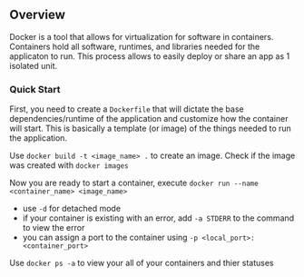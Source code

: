 ## Overview
Docker is a tool that allows for virtualization for software in containers. Containers hold all software, runtimes, and libraries needed for the applicaton to run. This process allows to easily deploy or share an app as 1 isolated unit.

### Quick Start
First, you need to create a `Dockerfile` that will dictate the base dependencies/runtime of the application and customize how the container will start. This is basically a template (or image) of the things needed to run the application.

Use `docker build -t <image_name> .` to create an image. Check if the image was created with `docker images`

Now you are ready to start a container, execute `docker run --name <container_name> <image_name>` 
* use `-d` for detached mode
* if your container is existing with an error, add `-a STDERR` to the command to view the error
* you can assign a port to the container using `-p <local_port>:<container_port>`

Use `docker ps -a` to view your all of your containers and thier statuses